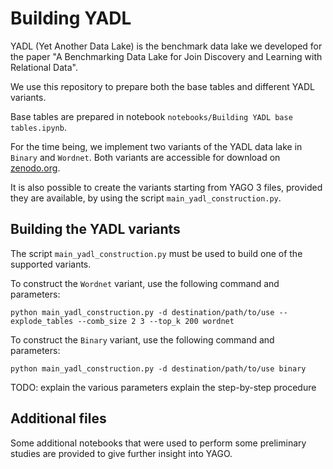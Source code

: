 # Building YADL

YADL (Yet Another Data Lake) is the benchmark data lake we developed for the paper "A Benchmarking Data Lake for Join Discovery and
Learning with Relational Data". 

We use this repository to prepare both the base tables and different YADL variants. 

Base tables are prepared in notebook `notebooks/Building YADL base tables.ipynb`.

For the time being, we implement two variants of the YADL data lake in `Binary` and `Wordnet`. Both variants are accessible for download
on [zenodo.org](https://zenodo.org/record/8015298). 

It is also possible to create the variants starting from YAGO 3 files, provided they are available, by using the script
`main_yadl_construction.py`.

## Building the YADL variants
The script `main_yadl_construction.py` must be used to build one of the supported variants. 

To construct the `Wordnet` variant, use the following command and parameters:
```
python main_yadl_construction.py -d destination/path/to/use --explode_tables --comb_size 2 3 --top_k 200 wordnet
```

To construct the `Binary` variant, use the following command and parameters:
```
python main_yadl_construction.py -d destination/path/to/use binary
```

TODO: 
explain the various parameters
explain the step-by-step procedure

## Additional files
Some additional notebooks that were used to perform some preliminary studies are provided to give 
further insight into YAGO. 

